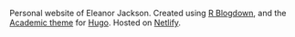 Personal website of Eleanor Jackson. Created using [R Blogdown](https://github.com/rstudio/blogdown), and the [Academic theme](https://themes.gohugo.io/academic/) for [Hugo](https://gohugo.io/). Hosted on [Netlify](https://www.netlify.com).